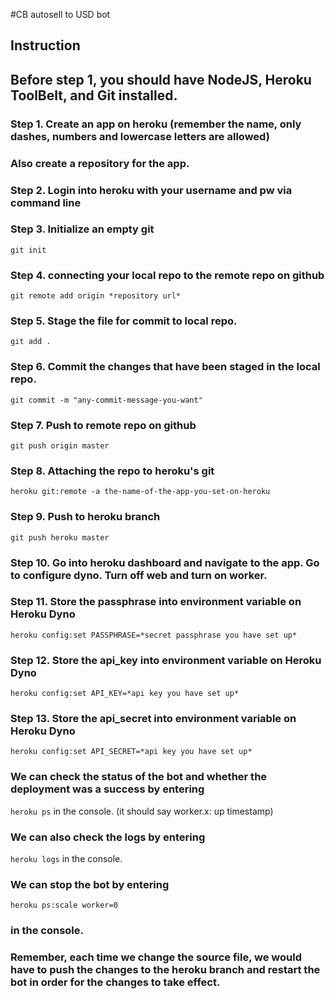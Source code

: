 #CB autosell to USD bot


## Instruction

## Before step 1, you should have NodeJS, Heroku ToolBelt, and Git installed.

### Step 1. Create an app on heroku (remember the name, only dashes, numbers and lowercase letters are allowed)
### Also create a repository for the app.

### Step 2. Login into heroku with your username and pw via command line

### Step 3. Initialize an empty git
`git init`

### Step 4. connecting your local repo to the remote repo on github
`git remote add origin *repository url*`

### Step 5. Stage the file for commit to local repo.
`git add .`

### Step 6. Commit the changes that have been staged in the local repo.
`git commit -m "any-commit-message-you-want"`

### Step 7. Push to remote repo on github
`git push origin master`

### Step 8. Attaching the repo to heroku's git
`heroku git:remote -a the-name-of-the-app-you-set-on-heroku`

### Step 9. Push to heroku branch
`git push heroku master`

### Step 10. Go into heroku dashboard and navigate to the app. Go to configure dyno. Turn off web and turn on worker.

### Step 11. Store the passphrase into environment variable on Heroku Dyno 
`heroku config:set PASSPHRASE=*secret passphrase you have set up*`

### Step 12. Store the api_key into environment variable on Heroku Dyno 
`heroku config:set API_KEY=*api key you have set up*`

### Step 13. Store the api_secret into environment variable on Heroku Dyno 
`heroku config:set API_SECRET=*api key you have set up*`

### We can check the status of the bot and whether the deployment was a success by entering 
`heroku ps` in the console. (it should say worker.x: up timestamp)

### We can also check the logs by entering 
`heroku logs` in the console.

### We can stop the bot by entering
`heroku ps:scale worker=0`
### in the console.

### Remember, each time we change the source file, we would have to push the changes to the heroku branch and restart the bot in order for the changes to take effect.

